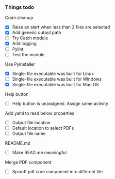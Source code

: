### Things todo

Code cleanup
- [x] Raise an alert when less than 2 files are selected
- [x] Add generic output path
- [ ] Try Catch module
- [x] Add logging
- [ ] Pylint
- [ ] Test the module

Use Pyinstaller
- [x] Single-file executable was built for Linux
- [ ] Single-file executable was built for Windows
- [x] Single-file executable was built for Mac OS

Help button
- [ ] Help button is unassigned. Assign some activity

Add yaml to read below properties
- [ ] Output file location
- [ ] Default location to select PDFs
- [ ] Output file name

README.md
- [ ] Make READ.me meaningful

Merge PDF component
- [ ] Spinoff pdf core component into different file
